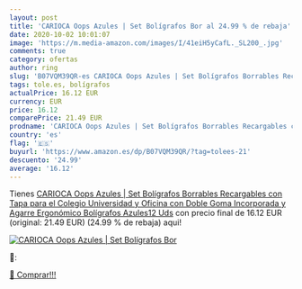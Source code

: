 ```yaml
---
layout: post
title: 'CARIOCA Oops Azules | Set Bolígrafos Bor al 24.99 % de rebaja'
date: 2020-10-02 10:01:07
image: 'https://m.media-amazon.com/images/I/41eiH5yCafL._SL200_.jpg'
comments: true
category: ofertas
author: ring
slug: 'B07VQM39QR-es CARIOCA Oops Azules | Set Bolígrafos Borrables Recargables...'
tags: tole.es, bolígrafos
actualPrice: 16.12 EUR
currency: EUR
price: 16.12
comparePrice: 21.49 EUR
prodname: 'CARIOCA Oops Azules | Set Bolígrafos Borrables Recargables con Tapa para el Colegio  Universidad y Oficina con Doble Goma Incorporada y Agarre Ergonómico  Bolígrafos Azules12 Uds'
country: 'es'
flag: '🇪🇸'
buyurl: 'https://www.amazon.es/dp/B07VQM39QR/?tag=tolees-21'
descuento: '24.99'
average: '16.12'
---
```


Tienes [CARIOCA Oops Azules | Set Bolígrafos Borrables Recargables con Tapa para el Colegio  Universidad y Oficina con Doble Goma Incorporada y Agarre Ergonómico  Bolígrafos Azules12 Uds](https://www.amazon.es/dp/B07VQM39QR/?tag=tolees-21) con precio final de  16.12 EUR (original: 21.49 EUR) (24.99 %  de rebaja) aqui!

[![CARIOCA Oops Azules | Set Bolígrafos Bor](https://m.media-amazon.com/images/I/41eiH5yCafL._SL200_.jpg)](https://www.amazon.es/dp/B07VQM39QR/?tag=tolees-21)

🔎:


[🛒 Comprar!!!](https://www.amazon.es/dp/B07VQM39QR/?tag=tolees-21)

